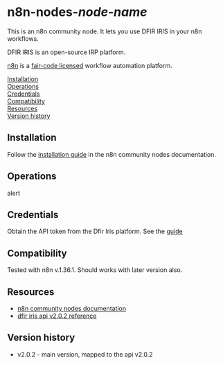 # n8n-nodes-_node-name_

This is an n8n community node. It lets you use DFIR IRIS in your n8n workflows.

DFIR IRIS is an open-source IRP platform.

[n8n](https://n8n.io/) is a [fair-code licensed](https://docs.n8n.io/reference/license/) workflow automation platform.

[Installation](#installation)  
[Operations](#operations)  
[Credentials](#credentials)  <!-- delete if no auth needed -->  
[Compatibility](#compatibility)  
[Resources](#resources)  
[Version history](#version-history)  <!-- delete if not using this section -->  

## Installation

Follow the [installation guide](https://docs.n8n.io/integrations/community-nodes/installation/) in the n8n community nodes documentation.

## Operations

alert

## Credentials

Obtain the API token from the Dfir Iris platform. See the [guide](https://docs.dfir-iris.org/latest/_static/iris_api_reference_v2.0.2.html#section/IRIS-API)

## Compatibility

Tested with n8n v.1.36.1. Should works with later version also.

## Resources

* [n8n community nodes documentation](https://docs.n8n.io/integrations/community-nodes/)
* [dfir iris api v2.0.2 reference](https://docs.dfir-iris.org/latest/_static/iris_api_reference_v2.0.2.html)

## Version history

- v2.0.2 - main version, mapped to the api v2.0.2


